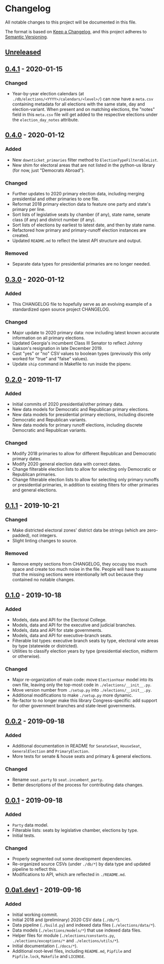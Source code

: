 # Changelog
All notable changes to this project will be documented in this file.

The format is based on [Keep a Changelog](https://keepachangelog.com/en/1.0.0/),
and this project adheres to [Semantic Versioning](https://semver.org/spec/v2.0.0.html).

## [Unreleased]

## [0.4.1] - 2020-01-15
### Changed
- Year-by-year election calendars (at `./db/elections/<YYYY>/calendars/<level>/`) can now have a `meta.csv` containing metadata for all elections with the same state, day and election-variant. When present and on matching elections, the "notes" field in this `meta.csv` file will get added to the respective elections under the `election_day_notes` attribute.

## [0.4.0] - 2020-01-12
### Added
- New `downticket_primaries` filter method to `ElectionTypeFilterableList`.
- New shim for electoral areas that are not listed in the python-us library (for now, just "Democrats Abroad").

### Changed
- Further updates to 2020 primary election data, including merging presidential and other primaries to one file.
- Reformat 2018 primary election data to feature one party and state's primary per line.
- Sort lists of legislative seats by chamber (if any), state name, senate class (if any) and district number (if any).
- Sort lists of elections by earliest to latest date, and then by state name.
- Refactored how primary and primary-runoff election instances are created.
- Updated `README.md` to reflect the latest API structure and output.

### Removed
- Separate data types for presidential primaries are no longer needed.

## [0.3.0] - 2020-01-12
### Added
- This CHANGELOG file to hopefully serve as an evolving example of a
  standardized open source project CHANGELOG.

### Changed
- Major update to 2020 primary data: now including latest known accurate information on all primary elections.
- Updated Georgia's incumbent Class III Senator to reflect Johnny Isakson's resignation in late December 2019.
- Cast "yes" or "no" CSV values to boolean types (previously this only worked for "true" and "false" values).
- Update `ship` command in Makefile to run inside the pipenv.

## [0.2.0] - 2019-11-17
### Added
- Initial commits of 2020 presidential/other primary data.
- New data models for Democratic and Republican primary elections.
- New data models for presidential primary elections, including discrete Democratic and Republican variants.
- New data models for primary runoff elections, including discrete Democratic and Republican variants.

### Changed
- Modify 2018 primaries to allow for different Republican and Democratic primary dates.
- Modify 2020 general election data with correct dates.
- Change filterable election lists to allow for selecting only Democratic or Republican primaries.
- Change filterable election lists to allow for selecting only primary runoffs or presidential primaries, in addition to existing filters for other primaries and general elections.

## [0.1.1] - 2019-10-21
### Changed
- Make districted electoral zones' district data be strings (which are zero-padded), not integers.
- Slight linting changes to source.

### Removed
- Remove empty sections from CHANGELOG, they occupy too much space and
create too much noise in the file. People will have to assume that the
missing sections were intentionally left out because they contained no
notable changes.

## [0.1.0] - 2019-10-18
### Added
- Models, data and API for the Electoral College.
- Models, data and API for the executive and judicial branches.
- Models, data and API for state governments.
- Models, data and API for executive-branch seats.
- Filterable list types: executive branch seats by type, electoral vote areas by type (statewide or districted).
- Utilities to classify election years by type (presidential election, midterm or otherwise).

### Changed
- Major re-organization of main code: move `ElectionYear` model into its own file, leaving only the top-most code in `./elections/__init__.py`.
- Move version number from `./setup.py` into `./elections/__init__.py`.
- Additional modifications to make `./setup.py` more dynamic.
- Re-factor to no longer make this library Congress-specific: add support for other government branches and state-level governments.

## [0.0.2] - 2019-09-18
### Added
- Additional documentation in README for `SenateSeat`, `HouseSeat`, `GeneralElection` and `PrimaryElection`.
- More tests for senate & house seats and primary & general elections.

### Changed
- Rename `seat.party` to `seat.incumbent_party`.
- Better descriptions of the process for contributing data changes.

## [0.0.1] - 2019-09-18
### Added
- `Party` data model.
- Filterable lists: seats by legislative chamber, elections by type.
- Initial tests.

### Changed
- Properly segmented out some development dependencies.
- Re-organized source CSVs (under `./db/*`) by data type and updated pipeline to reflect this.
- Modifications to API, which are reflected in `./README.md`.

## [0.0a1.dev1] - 2019-09-16
### Added
- Initial working commit.
- Initial 2018 and (preliminary) 2020 CSV data (`./db/*`).
- Data pipeline (`./build.py`) and indexed data files (`./elections/data/*`).
- Data models (`./elections/models/*`) that use indexed data files.
- Helper files for module (`./elections/constants.py`, `./elections/exceptions/*` and `./elections/utils/*`).
- Initial documentation (``./docs/*``).
- Additional root-level files, including `README.md`, `Pipfile` and `Pipfile.lock`, `Makefile` and `LICENSE`.

[Unreleased]: https://github.com/The-Politico/us-elections/compare/v0.4.1...HEAD
[0.4.1]: https://github.com/The-Politico/us-elections/compare/v0.4.0...v0.4.1
[0.4.0]: https://github.com/The-Politico/us-elections/compare/v0.3.0...v0.4.0
[0.3.0]: https://github.com/The-Politico/us-elections/compare/v0.2.0...v0.3.0
[0.2.0]: https://github.com/The-Politico/us-elections/compare/v0.1.1...v0.2.0
[0.1.1]: https://github.com/The-Politico/us-elections/compare/v0.1.0...v0.1.1
[0.1.0]: https://github.com/The-Politico/us-elections/compare/v0.0.2...v0.1.0
[0.0.2]: https://github.com/The-Politico/us-elections/compare/v0.0.1...v0.0.2
[0.0.1]: https://github.com/The-Politico/us-elections/compare/v0.0a1.dev1...v0.0.1
[0.0a1.dev1]: https://github.com/The-Politico/us-elections/releases/tag/v0.0a1.dev1
